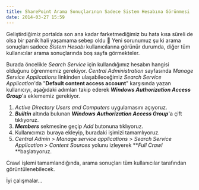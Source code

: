 ```yaml
---
title: SharePoint Arama Sonuçlarının Sadece Sistem Hesabına Görünmesi
date: 2014-03-27 15:59
---
```


Geliştirdiğimiz portalda son ana kadar farketmediğimiz bu hata kısa süreli de olsa bir panik hali yaşamama sebep oldu 🙂 Yeni sorunumuz şu ki arama sonuçları sadece *Sistem Hesabı* kullanıcılarına görünür durumda, diğer tüm kullanıcılar arama sonuçlarında boş sayfa görmekteler.

<!--more-->
Burada öncelikle *Search Service* için kullandığımız hesabın hangisi olduğunu öğrenmemiz gerekiyor. *Central Administration* sayfasında *Manage Service Applications* linkinden ulaşabileceğimiz *Search Service Application*'da "**Default content access account**" karşısında yazan kullanıcıyı, aşağıdaki adımları takip ederek ***Windows Authorization Access Group***'a eklememiz gerekiyor.

1. *Active Directory Users and Computers* uygulamasını açıyoruz.
2. ***Builtin*** altında bulunan ***Windows Authorization Access Group***'a çift tıklıyoruz.
3. ***Members*** sekmesine geçip *Add* butonuna tıklıyoruz.
4. Kullanıcımızı buraya ekleyip, buradaki işimizi tamamlıyoruz.
5. *Central Admin* &gt; *Manage service applications* &gt; *Search Service Application* &gt; *Content Sources* yolunu izleyerek ***Full Crawl* **başlatıyoruz.

Crawl işlemi tamamlandığında, arama sonuçları tüm kullanıcılar tarafından görüntülenebilecek.

İyi çalışmalar...
